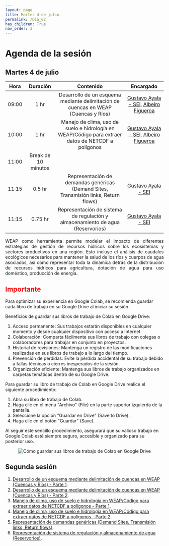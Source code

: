 ```yaml
---
layout: page
title: Martes 4 de julio
permalink: /Dia_02
has_children: True
nav_order: 3
---
```


# Agenda de la sesión

## Martes 4 de julio

| Hora | Duración | Contenido | Encargado |
|:---:|:---:|:---:|:---:|
| 09:00 | 1 hr | Desarrollo de un esquema mediante delimitación de cuencas en WEAP (Cuencas y Ríos) | [Gustavo Ayala - SEI](mailto:gustavo.ayala@sei.org), [Albeiro Figueroa](mailto:albeiro.figueroa@sei.org) |
| 10:00 | 1 hr | Manejo de clima, uso de suelo e hidrología en WEAP/Código para extraer datos de NETCDF a polígonos | [Gustavo Ayala - SEI](mailto:gustavo.ayala@sei.org), [Albeiro Figueroa](mailto:albeiro.figueroa@sei.org) |
| 11:00 | Break de 10 minutos |||
| 11:15 | 0.5 hr | Representación de demandas genéricas (Demand Sites, Transmisión links, Return flows) | [Gustavo Ayala - SEI](mailto:gustavo.ayala@sei.org) |
| 11:15 | 0.75 hr | Representación de sistema de regulación y almacenamiento de agua (Reservorios) | [Gustavo Ayala - SEI](mailto:gustavo.ayala@sei.org) |

<p style="text-align: justify;">WEAP como herramienta permite modelar el impacto de diferentes estrategias de gestión de recursos hídricos sobre los ecosistemas y sectores productivos en una región. Esto incluye el análisis de caudales ecológicos necesarios para mantener la salud de los ríos y cuerpos de agua asociados, así como representar toda la dinámica detrás de la distribución de recursos hídricos para agricultura, dotación de agua para uso doméstico, producción de energía. </p> 

## <span style="color:red">Importante</span>
Para optimizar su experiencia en Google Colab, se recomienda guardar cada libro de trabajo en su Google Drive al iniciar su sesión.

Beneficios de guardar sus libros de trabajo de Colab en Google Drive:

1. Acceso permanente: Sus trabajos estarán disponibles en cualquier momento y desde cualquier dispositivo con acceso a Internet.
2. Colaboración: Comparta fácilmente sus libros de trabajo con colegas o colaboradores para trabajar en conjunto en proyectos.
3. Historial de revisiones: Mantenga un registro de las modificaciones realizadas en sus libros de trabajo a lo largo del tiempo.
4. Prevención de pérdidas: Evite la pérdida accidental de su trabajo debido a fallas técnicas o cierres inesperados de la sesión.
5. Organización eficiente: Mantenga sus libros de trabajo organizados en carpetas temáticas dentro de su Google Drive.

Para guardar su libro de trabajo de Colab en Google Drive realice el siguiente procedimiento:

1. Abra su libro de trabajo de Colab.
2. Haga clic en el menú "Archivo" (File) en la parte superior izquierda de la pantalla.
3. Seleccione la opción "Guardar en Drive" (Save to Drive).
4. Haga clic en el botón "Guardar" (Save).

Al seguir este sencillo procedimiento, asegurará que su valioso trabajo en Google Colab esté siempre seguro, accesible y organizado para su posterior uso.

<p align="center">
  <img src="../peru-web-training-2024/images/NotaColabNo1.png" alt="Cómo guardar sus libros de trabajo de Colab en Google Drive">
</p>

## Segunda sesión
1. [Desarrollo de un esquema mediante delimitación de cuencas en WEAP (Cuencas y Ríos) - Parte 1](https://githubtocolab.com/sei-latam/peru-web-training-2024/blob/main/Notebooks/DelimitacionDeCuencasHidrograficas.ipynb).
2. [Desarrollo de un esquema mediante delimitación de cuencas en WEAP (Cuencas y Ríos) - Parte 2](https://githubtocolab.com/sei-latam/peru-web-training-2024/blob/main/Notebooks/Esquematica%20en%20WEAP.ipynb).
3. [Manejo de clima, uso de suelo e hidrología en WEAP/Código para extraer datos de NETCDF a polígonos - Parte 1](https://githubtocolab.com/sei-latam/peru-web-training-2024/blob/main/Notebooks/ManejoArchivosNetCDF_R.ipynb).
4. [Manejo de clima, uso de suelo e hidrología en WEAP/Código para extraer datos de NETCDF a polígonos - Parte 2](https://githubtocolab.com/sei-latam/peru-web-training-2024/blob/main/Notebooks/Manejo%20de%20datos.ipynb).
5. [Representación de demandas genéricas (Demand Sites, Transmisión links, Return flows)](https://githubtocolab.com/sei-latam/peru-web-training-2024/blob/main/Notebooks/DemandasGenericas.ipynb).
6. [Representación de sistema de regulación y almacenamiento de agua (Reservorios)](https://githubtocolab.com/sei-latam/peru-web-training-2024/blob/main/Notebooks/Introduccion_a_WEAP.ipynb).

